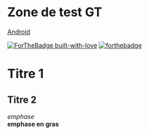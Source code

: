 # Zone de test GT

[Android](https://img.shields.io/badge/Android-Studio-blue)


[![ForTheBadge built-with-love](http://ForTheBadge.com/images/badges/built-with-love.svg)](https://GitHub.com/Naereen/)
[![forthebadge](https://forthebadge.com/images/badges/built-for-android.svg)](https://forthebadge.com)


# Titre 1
## Titre 2


_emphase_  
__emphase en gras__